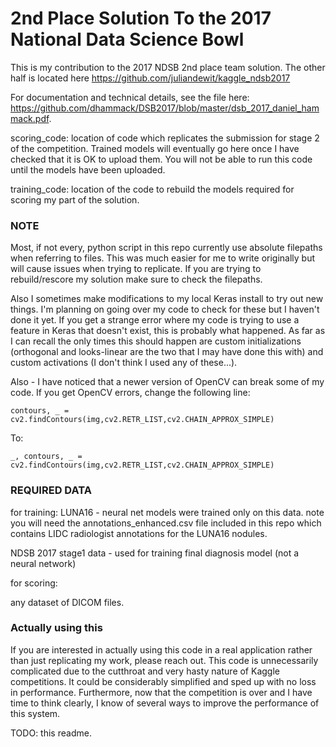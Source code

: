 # 2nd Place Solution To the 2017 National Data Science Bowl

This is my contribution to the 2017 NDSB 2nd place team solution. The other half is located here https://github.com/juliandewit/kaggle_ndsb2017

For documentation and technical details, see the file here: https://github.com/dhammack/DSB2017/blob/master/dsb_2017_daniel_hammack.pdf.

scoring_code: location of code which replicates the submission for stage 2 of the competition. Trained models will eventually go here once I have checked that it is OK to upload them. You will not be able to run this code until the models have been uploaded.

training_code: location of the code to rebuild the models required for scoring my part of the solution.

### NOTE

Most, if not every, python script in this repo currently use absolute filepaths when referring to files. This was much easier for me to write originally but will cause issues when trying to replicate. If you are trying to rebuild/rescore my solution make sure to check the filepaths.

Also I sometimes make modifications to my local Keras install to try out new things. I'm planning on going over my code to check for these but I haven't done it yet. If you get a strange error where my code is trying to use a feature in Keras that doesn't exist, this is probably what happened. As far as I can recall the only times this should happen are custom initializations (orthogonal and looks-linear are the two that I may have done this with) and custom activations (I don't think I used any of these...).


Also - I have noticed that a newer version of OpenCV can break some of my code. If you get OpenCV errors, change the following line:

```
contours, _ = cv2.findContours(img,cv2.RETR_LIST,cv2.CHAIN_APPROX_SIMPLE)

```
To:

```
_, contours, _ = cv2.findContours(img,cv2.RETR_LIST,cv2.CHAIN_APPROX_SIMPLE)

```

### REQUIRED DATA

for training: 
LUNA16 - neural net models were trained only on this data. note you will need the annotations_enhanced.csv file included in this repo which contains LIDC radiologist annotations for the LUNA16 nodules.

NDSB 2017 stage1 data - used for training final diagnosis model (not a neural network)

for scoring:

any dataset of DICOM files.


### Actually using this

If you are interested in actually using this code in a real application rather than just replicating my work, please reach out. This code is unnecessarily complicated due to the cutthroat and very hasty nature of Kaggle competitions. It could be considerably simplified and sped up with no loss in performance. Furthermore, now that the competition is over and I have time to think clearly, I know of several ways to improve the performance of this system. 



TODO: this readme.


